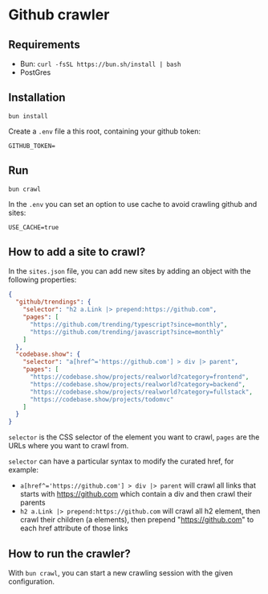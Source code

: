 # Github crawler

## Requirements

- Bun: `curl -fsSL https://bun.sh/install | bash`
- PostGres

## Installation

```
bun install
```

Create a `.env` file a this root, containing your github token:

```
GITHUB_TOKEN=
```

## Run

```
bun crawl
```

In the `.env` you can set an option to use cache to avoid crawling github and sites:

```
USE_CACHE=true
```

## How to add a site to crawl?

In the `sites.json` file, you can add new sites by adding an object with the following properties:

```json
{
  "github/trendings": {
    "selector": "h2 a.Link |> prepend:https://github.com",
    "pages": [
      "https://github.com/trending/typescript?since=monthly",
      "https://github.com/trending/javascript?since=monthly"
    ]
  },
  "codebase.show": {
    "selector": "a[href^='https://github.com'] > div |> parent",
    "pages": [
      "https://codebase.show/projects/realworld?category=frontend",
      "https://codebase.show/projects/realworld?category=backend",
      "https://codebase.show/projects/realworld?category=fullstack",
      "https://codebase.show/projects/todomvc"
    ]
  }
}
```

`selector` is the CSS selector of the element you want to crawl, `pages` are the URLs where you want to crawl from.

`selector` can have a particular syntax to modify the curated href, for example:

- `a[href^='https://github.com'] > div |> parent` will crawl all links that starts with https://github.com which contain a div and then crawl their parents
- `h2 a.Link |> prepend:https://github.com` will crawl all h2 element, then crawl their children (a elements), then prepend "https://github.com" to each href attribute of those links

## How to run the crawler?

With `bun crawl`, you can start a new crawling session with the given configuration.

